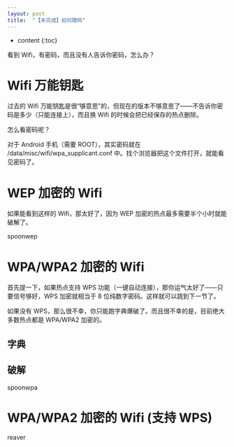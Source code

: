 ```yaml
---
layout: post
title:  "【未完成】如何蹭网"
---
```

* content
{:toc}

看到 Wifi，有密码，而且没有人告诉你密码，怎么办？

# Wifi 万能钥匙

过去的 Wifi 万能钥匙是很“够意思”的，但现在的版本不够意思了——不告诉你密码是多少（只能连接上），而且换 Wifi 的时候会把已经保存的热点删除。

怎么看密码呢？

对于 Android 手机（需要 ROOT），其实密码就在 /data/misc/wifi/wpa_supplicant.conf 中。找个浏览器把这个文件打开，就能看见密码了。

# WEP 加密的 Wifi

如果能看到这样的 Wifi，那太好了，因为 WEP 加密的热点最多需要半个小时就能破解了。

spoonwep

# WPA/WPA2 加密的 Wifi

首先提一下，如果热点支持 WPS 功能（一键自动连接），那你运气太好了——只要信号够好，WPS 加密就相当于 8 位纯数字密码。这样就可以跳到下一节了。

如果没有 WPS，那么很不幸，你只能跑字典爆破了。而且很不幸的是，目前绝大多数热点都是 WPA/WPA2 加密的。

## 字典

## 破解

spoonwpa

# WPA/WPA2 加密的 Wifi (支持 WPS)

reaver
